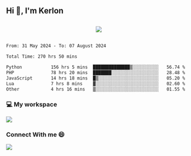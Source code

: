 ## Hi 👋, I'm Kerlon

<p align="center" style="margin: 30px;">
 
 <img src="https://skillicons.dev/icons?i=html,css,bootstrap,js,nodejs,jquery,python,flask,php,mysql,lua,sqlite,firebase">


</p>
<!--START_SECTION:waka-->

```txt
From: 31 May 2024 - To: 07 August 2024

Total Time: 270 hrs 50 mins

Python           156 hrs 5 mins  ██████████████▒░░░░░░░░░░   56.74 %
PHP              78 hrs 20 mins  ███████░░░░░░░░░░░░░░░░░░   28.48 %
JavaScript       14 hrs 18 mins  █▒░░░░░░░░░░░░░░░░░░░░░░░   05.20 %
Lua              7 hrs 8 mins    ▓░░░░░░░░░░░░░░░░░░░░░░░░   02.60 %
Other            4 hrs 16 mins   ▒░░░░░░░░░░░░░░░░░░░░░░░░   01.55 %
```

<!--END_SECTION:waka-->


<p align="center">
 <h3>💻 My workspace</h3>
    <img src="https://skillicons.dev/icons?i=mint" />
</p>

<p align="center">
 <h3>Connect With me 😄</h3> 
    <a href="https://www.linkedin.com/in/kerlon-fernandes"><img src="https://skillicons.dev/icons?i=linkedin" />
  </a>
</p>



